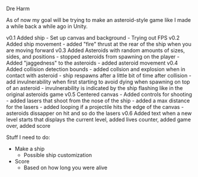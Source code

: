 Dre Harm

As of now my goal will be trying to make an asteroid-style game like I made a while back a while ago in Unity.

v0.1 Added ship - Set up canvas and background - Trying out FPS 
v0.2 Added ship movement - added "fire" thrust at the rear of the ship when you are moving forward 
v0.3 Added Asteroids with random amounts of sizes, sides, and positions - stopped asteroids from spawning on the player - Added "jaggedness" to the asteroids - added asteroid movement 
v0.4 Added collision detection bounds - added collsion and explosion when in contact with asteroid - ship respawns after a little bit of time after collision - add invulnerability when first starting to avoid dying when spawning on top of an asteroid - invulnerability is indicated by the ship flashing like in the original asteroids game
v0.5 Centered canvas - Added controls for shooting - added lasers that shoot from the nose of the ship - added a max distance for the lasers - added looping if a projectile hits the edge of the canvas - asteroids dissapper on hit and so do the lasers
v0.6 Added text when a new level starts that displays the current level, added lives counter, added game over, added score


Stuff I need to do: 
- Make a ship
    - Possible ship customization
- Score 
    - Based on how long you were alive


